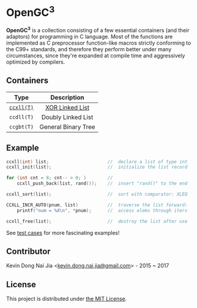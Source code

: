 # OpenGC<sup>3</sup>

**OpenGC<sup>3</sup>** is a collection consisting of a few essential containers (and their adaptors) for programming in C language. Most of the functions are implemented as C preprocessor function-like macros strictly conforming to the C99+ standards, and therefore they perform better under many circumstances, since they're expanded at compile time and aggressively optimized by compilers.


## Containers

|  Type                             |  Description                          |
|-----------------------------------|:-------------------------------------:|
| [`ccxll(T)`](tool/ccxll-call.pdf) | [XOR Linked List](doc/ccxll-list.pdf) |
|  `ccdll(T)`                       |  Doubly Linked List                   |
|  `ccgbt(T)`                       |  General Binary Tree                  |

## Example

```c
ccxll(int) list;                      //  declare a list of type int
ccxll_init(list);                     //  initialize the list record

for (int cnt = 8; cnt-- > 0; )        //
    ccxll_push_back(list, rand());    //  insert "rand()" to the end

ccxll_sort(list);                     //  sort with comparator: XLEQ

CCXLL_INCR_AUTO(pnum, list)           //  traverse the list forward:
    printf("num = %d\n", *pnum);      //  access elems through iters

ccxll_free(list);                     //  destroy the list after use
```

See [test cases](test) for more fascinating examples!

## Contributor

Kevin Dong Nai Jia <<kevin.dong.nai.jia@gmail.com>> - 2015 ~ 2017

## License

This project is distributed under [the MIT License](LICENSE).

